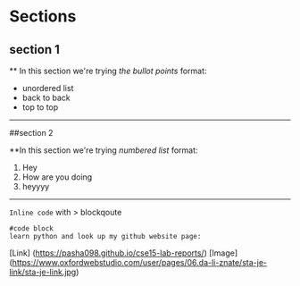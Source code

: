 # Sections #
## section 1 

** In this section we're trying *the bullot points* format: 
* unordered list 
* back to back
* top to top

---

##section 2 

**In this section we're trying *numbered list* format:
1. Hey 
2. How are you doing 
3. heyyyy

---

`Inline code` with > blockqoute 

```
#code block 
learn python and look up my github website page:
```
[Link] (https://pasha098.github.io/cse15-lab-reports/)
[Image] (https://www.oxfordwebstudio.com/user/pages/06.da-li-znate/sta-je-link/sta-je-link.jpg)
